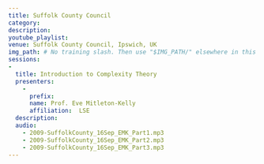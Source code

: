 ```yaml
---
title: Suffolk County Council
category: 
description: 
youtube_playlist: 
venue: Suffolk County Council, Ipswich, UK
img_path: # No training slash. Then use "$IMG_PATH/" elsewhere in this page.
sessions:
- 
  title: Introduction to Complexity Theory
  presenters:
    - 
      prefix: 
      name: Prof. Eve Mitleton-Kelly
      affiliation:  LSE
  description:
  audio:
    - 2009-SuffolkCounty_16Sep_EMK_Part1.mp3
    - 2009-SuffolkCounty_16Sep_EMK_Part2.mp3
    - 2009-SuffolkCounty_16Sep_EMK_Part3.mp3
---
```


